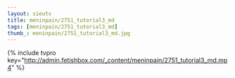 ```yaml
--- 
layout: sieutv
title: meninpain/2751_tutorial3_md
tags: [meninpain/2751_tutorial3_md]
thumb_: meninpain/2751_tutorial3_md.jpg
---
```

{% include tvpro key="http://admin.fetishbox.com/_content/meninpain/2751_tutorial3_md.mp4" %} 

